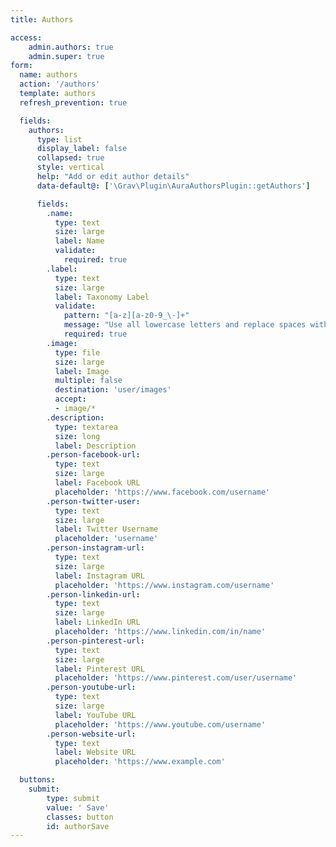 ```yaml
---
title: Authors

access:
    admin.authors: true
    admin.super: true
form:
  name: authors
  action: '/authors'
  template: authors
  refresh_prevention: true

  fields:
    authors:
      type: list
      display_label: false
      collapsed: true
      style: vertical
      help: "Add or edit author details"
      data-default@: ['\Grav\Plugin\AuraAuthorsPlugin::getAuthors']

      fields:
        .name:
          type: text
          size: large
          label: Name
          validate:
            required: true
        .label:
          type: text
          size: large
          label: Taxonomy Label
          validate:
            pattern: "[a-z][a-z0-9_\-]+"
            message: "Use all lowercase letters and replace spaces with hyphens."
            required: true
        .image:
          type: file
          size: large
          label: Image
          multiple: false
          destination: 'user/images'
          accept:
          - image/*
        .description:
          type: textarea
          size: long
          label: Description
        .person-facebook-url:
          type: text
          size: large
          label: Facebook URL
          placeholder: 'https://www.facebook.com/username'
        .person-twitter-user:
          type: text
          size: large
          label: Twitter Username
          placeholder: 'username'
        .person-instagram-url:
          type: text
          size: large
          label: Instagram URL
          placeholder: 'https://www.instagram.com/username'
        .person-linkedin-url:
          type: text
          size: large
          label: LinkedIn URL
          placeholder: 'https://www.linkedin.com/in/name'
        .person-pinterest-url:
          type: text
          size: large
          label: Pinterest URL
          placeholder: 'https://www.pinterest.com/user/username'
        .person-youtube-url:
          type: text
          size: large
          label: YouTube URL
          placeholder: 'https://www.youtube.com/username'
        .person-website-url:
          type: text
          label: Website URL
          placeholder: 'https://www.example.com'

  buttons:
    submit:
        type: submit
        value: ' Save'
        classes: button
        id: authorSave
---
```

